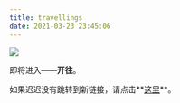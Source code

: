 ```yaml
---
title: travellings
date: 2021-03-23 23:45:06
---
```


 <meta http-equiv="refresh" content="3;url=https://travellings.link"> 


![](https://travellings.now.sh/assets/logo.gif)

即将进入——**开往**。

如果迟迟没有跳转到新链接，请点击**[这里](https://travellings.link)**。

